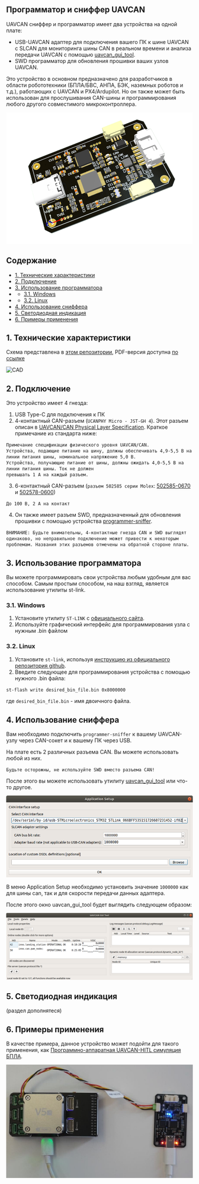 ## Программатор и сниффер UAVCAN

UAVCAN сниффер и программатор имеет два устройства на одной плате:
- USB-UAVCAN адаптер для подключения вашего ПК к шине UAVCAN с SLCAN для мониторинга шины CAN в реальном времени и анализа передачи UAVCAN с помощью [uavcan_gui_tool](https://github.com/UAVCAN/gui_tool).
- SWD программатор для обновления прошивки ваших узлов UAVCAN.

Это устройство в основном предназначено для разработчиков в области робототехники (БПЛА/БВС, АНПА, БЭК, наземных роботов и т.д.), работающих с UAVCAN и PX4/Ardupilot. Но он также может быть использован для прослушивания CAN-шины и программирования любого другого совместимого микроконтроллера.

![programmer_sniffer](programmer_sniffer.png?raw=true "programmer_sniffer")

## Содержание
  - [1. Технические характеристики](#1-wire)
  - [2. Подключение](#2-wire)
  - [3. Использование программатора](#3-programmer-usage)
  - - [3.1. Windows](#31-windows)
  - - [3.2. Linux](#32-linux)
  - [4. Использование сниффера](#4-sniffer-usage)
  - [5. Светодиодная индикация](#5-led-indication)
  - [6. Примеры применения](#6-application-examples)

## 1. Технические характеристики

Схема представлена в [этом репозитории](https://github.com/sainquake/UAVCAN-Sniffer-STM-Programmer), PDF-версия доступна [по ссылке](https://github.com/sainquake/UAVCAN-Sniffer-STM-Programmer/blob/master/Project%20Outputs%20for%20CAN_SNIFFER/Output.PDF)

![CAD](https://github.com/sainquake/UAVCAN-Sniffer-STM-Programmer/blob/master/CAD/CAN_SNIFFER.JPG?raw=true "CAD")

## 2. Подключение

Это устройство имеет 4 гнезда:

1. USB Type-C для подключения к ПК
2. 4-контактный CAN-разъем (`UCANPHY Micro - JST-GH 4`). Этот разъем описан в [UAVCAN/CAN Physical Layer Specification](https://forum.uavcan.org/t/uavcan-can-physical-layer-specification-v1-0/1471). Краткое примечание из стандарта ниже: 
```
Примечание спецификации физического уровня UAVCAN/CAN.
Устройства, подающие питание на шину, должны обеспечивать 4,9-5,5 В на линии питания шины, номинальное напряжение 5,0 В.
Устройства, получающие питание от шины, должны ожидать 4,0-5,5 В на линии питания шины. Ток не должен
превышать 1 А на каждый разъем.
```
3. 6-контактный CAN-разъем (``разъем 502585 серии Molex``: [502585-0670](https://www.molex.com/molex/products/part-detail/pcb_receptacles/5025850670) и [502578-0600](https://www.molex.com/molex/products/part-detail/crimp_housings/5025780600))

```
До 100 В, 2 A на контакт
```

4. Он также имеет разъем SWD, предназначенный для обновления прошивки с помощью устройства [programmer-sniffer](doc/programmer_sniffer/README.md).

```
ВНИМАНИЕ: Будьте внимательны, 4-контактные гнезда CAN и SWD выглядят одинаково, но неправильное подключение может привести к некоторым проблемам. Названия этих разъемов отмечены на обратной стороне платы.
```

## 3. Использование программатора

Вы можете программировать свои устройства любым удобным для вас способом. Самым простым способом, на наш взгляд, является использование утилиты st-link.

### 3.1. Windows

1. Установите утилиту `ST-LINK` с [официального сайта](https://www.st.com/en/development-tools/stsw-link004.html).
2. Используйте графический интерфейс для программирования узла с нужным .bin файлом

### 3.2. Linux

1. Установите `st-link`, используя [инструкцию из официального репозитория github](https://github.com/stlink-org/stlink#installation).
2. Введите следующее для программирования устройства с помощью нужного .bin файла:

```bash
st-flash write desired_bin_file.bin 0x8000000
```

где `desired_bin_file.bin` - имя двоичного файла.


## 4. Использование сниффера

Вам необходимо подключить `programmer-sniffer` к вашему UAVCAN-узлу через CAN-сокет и к вашему ПК через USB.

На плате есть 2 различных разъема CAN. Вы можете использовать любой из них.

```
Будьте осторожны, не используйте SWD вместо разъема CAN!
```

После этого вы можете использовать утилиту [uavcan_gui_tool](https://github.com/UAVCAN/gui_tool) или что-то другое.

![app_setup](app_setup.png?raw=true "app_setup")

В меню Application Setup необходимо установить значение `1000000` как для шины can, так и для скорости передачи данных адаптера.

После этого окно uavcan_gui_tool будет выглядить следующем образом:

![uavcan_gui_tool](uavcan_gui_tool.png?raw=true "uavcan_gui_tool")

## 5. Светодиодная индикация

(раздел дополнятеся)

## 6. Примеры применения

В качестве примера, данное устройство может подойти для такого применения, как [Программно-аппаратная UAVCAN-HITL симуляция БПЛА](https://github.com/InnopolisAero/innopolis_vtol_dynamics).

![alt text](https://github.com/InnopolisAero/innopolis_vtol_dynamics/blob/master/img/sniffer_connection.png?raw=true)
